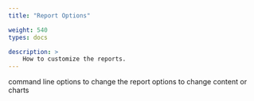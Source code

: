 ```yaml
---
title: "Report Options"

weight: 540
types: docs

description: >
    How to customize the reports.
---
```


command line options to change the report
options to change content or charts


